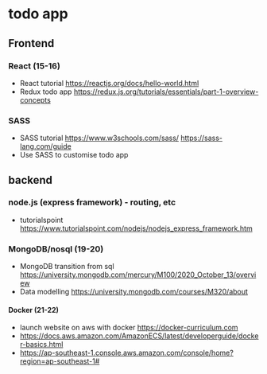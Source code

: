 # todo app

## Frontend
### React (15-16)
- React tutorial https://reactjs.org/docs/hello-world.html 
- Redux todo app https://redux.js.org/tutorials/essentials/part-1-overview-concepts

### SASS
- SASS tutorial https://www.w3schools.com/sass/ https://sass-lang.com/guide 
- Use SASS to customise todo app

## backend
### node.js (express framework) - routing, etc
- tutorialspoint https://www.tutorialspoint.com/nodejs/nodejs_express_framework.htm 

### MongoDB/nosql (19-20)
- MongoDB transition from sql https://university.mongodb.com/mercury/M100/2020_October_13/overview
- Data modelling https://university.mongodb.com/courses/M320/about 


#### Docker (21-22)
- launch website on aws with docker https://docker-curriculum.com 
- https://docs.aws.amazon.com/AmazonECS/latest/developerguide/docker-basics.html 
- https://ap-southeast-1.console.aws.amazon.com/console/home?region=ap-southeast-1# 
